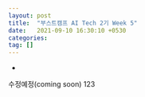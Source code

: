 ```yaml
---
layout: post
title:  "부스트캠프 AI Tech 2기 Week 5"
date:   2021-09-10 16:30:10 +0530
categories: 
tag: []
---
```



-

수정예정(coming soon) 123
